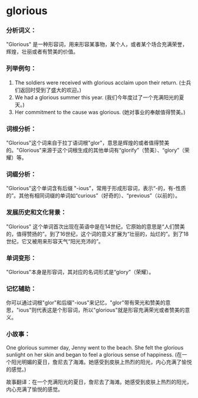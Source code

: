 # glorious

### 分析词义：

  

"Glorious" 是一种形容词，用来形容某事物，某个人，或者某个场合充满荣誉，辉煌，壮丽或者有赞美的价值。

  

### 列举例句：

  

1.  The soldiers were received with glorious acclaim upon their return. (士兵们返回时受到了盛大的欢迎。)
2.  We had a glorious summer this year. (我们今年度过了一个充满阳光的夏天。)
3.  Her commitment to the cause was glorious. (她对事业的奉献值得赞美。)

  

### 词根分析：

  

"Glorious"这个词来自于拉丁语词根"glor"，意思是辉煌的或者值得赞美的。"Glorious"来源于这个词根生成的其他单词有“glorify”（赞美）、“glory”（荣耀）等。

  

### 词缀分析：

  

"Glorious"这个单词含有后缀 "-ious"，常用于形成形容词，表示“-的，有-性质的”。其他有相同词缀的单词如“curious”（好奇的）、“previous”（以前的）。

  

### 发展历史和文化背景：

  

"Glorious" 这个单词首次出现在英语中是在14世纪，它原始的意思是“人们赞美的，值得赞扬的”。到了16世纪，这个词的意义扩展为“壮丽的，灿烂的”。到了18世纪，它又被用来形容天气“阳光充沛的”。

  

### 单词变形：

  

"Glorious"本身是形容词，其对应的名词形式是“glory”（荣耀）。

  

### 记忆辅助：

  

你可以通过词根"glor"和后缀"-ious"来记忆，"glor"带有荣光和赞美的意思，"ious"则代表这是个形容词，所以"glorious"就是形容充满荣光或者赞美的意义。

  

### 小故事：

  

One glorious summer day, Jenny went to the beach. She felt the glorious sunlight on her skin and began to feel a glorious sense of happiness. (在一个阳光明媚的夏日，詹尼去了海滩。她感受到皮肤上热烈的阳光，内心充满了愉悦的感觉。)

  

故事翻译：在一个充满阳光的夏日，詹尼去了海滩。她感受到皮肤上热烈的阳光，内心充满了愉悦的感觉。
